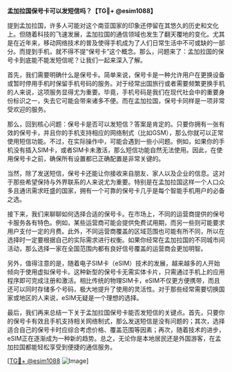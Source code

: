 **孟加拉国保号卡可以发短信吗？【TG💪+ @esim1088】**

提到孟加拉国，许多人可能对这个南亚国家的印象还停留在其悠久的历史和文化上。但随着科技的飞速发展，孟加拉国的通信领域也发生了翻天覆地的变化。尤其是在近年来，移动网络技术的普及使得手机成为了人们日常生活中不可或缺的一部分。而提到手机，就不得不提“保号卡”这个概念。那么，问题来了：孟加拉国的保号卡到底能不能发短信呢？让我们一起来深入了解。

首先，我们需要明确什么是保号卡。简单来说，保号卡是一种允许用户在更换设备或暂时停用手机时保留手机号码的服务。对于经常出国旅行或者需要频繁更换手机的人来说，这项服务显得尤为重要。毕竟，手机号码是我们在现代社会中的重要身份标识之一，失去它可能会带来诸多不便。而在孟加拉国，保号卡同样是一项非常受欢迎的服务。

那么，回到核心问题：保号卡是否可以发短信？答案是肯定的。只要你拥有一张有效的保号卡，并且你的手机支持相应的网络制式（比如GSM），那么你就可以正常使用短信功能。不过，在实际操作中，可能会遇到一些小问题。例如，如果你的手机没有插入SIM卡，或者SIM卡未激活，那么短信功能自然无法使用。因此，在使用保号卡之前，确保所有设置都已正确配置是非常关键的。

当然，除了发送短信，保号卡还能让你接收来自朋友、家人以及企业的信息。这对于那些希望保持与外界联系的人来说尤为重要。特别是在孟加拉国这样一个人口众多且通讯需求旺盛的国家，拥有一个可靠的保号卡几乎是每个智能手机用户的必备之选。

接下来，我们来聊聊如何选择合适的保号卡。在市场上，不同的运营商提供的保号卡服务各有特色。例如，某些运营商可能会提供免费试用期，而另一些则可能要求用户支付一定的月费。此外，不同运营商覆盖的区域范围也可能有所不同，所以在选择时一定要根据自己的实际需求进行权衡。如果你经常在孟加拉国的不同城市间活动，那么选择一家在全国范围内都有良好信号覆盖的运营商会更加明智。

另外，值得注意的是，随着电子SIM卡（eSIM）技术的发展，越来越多的人开始倾向于使用虚拟保号卡。这种新型的保号卡无需实体卡片，只需通过手机上的应用程序即可完成注册和激活。相比传统的物理SIM卡，eSIM不仅更方便携带，而且还可以同时存储多个号码，极大地提升了使用的灵活性。对于那些经常需要切换国家或地区的人来说，eSIM无疑是一个理想的选择。

最后，我们再来总结一下关于孟加拉国保号卡能否发短信的关键点。首先，只要你的保号卡有效且手机支持相关网络制式，那么发送短信是没有问题的；其次，选择适合自己的保号卡时应综合考虑价格、覆盖范围等因素；再次，随着技术的进步，eSIM正在逐渐成为一种新的趋势。总之，无论你是本地居民还是外国游客，在孟加拉国都能轻松享受到便捷的通信服务。

[[TG💪+ @esim1088](https://t.me/s/esim1088) ![Image](https://i.postimg.cc/4NQfJmqS/Snipaste-2025-05-13-00-14-12.png)]